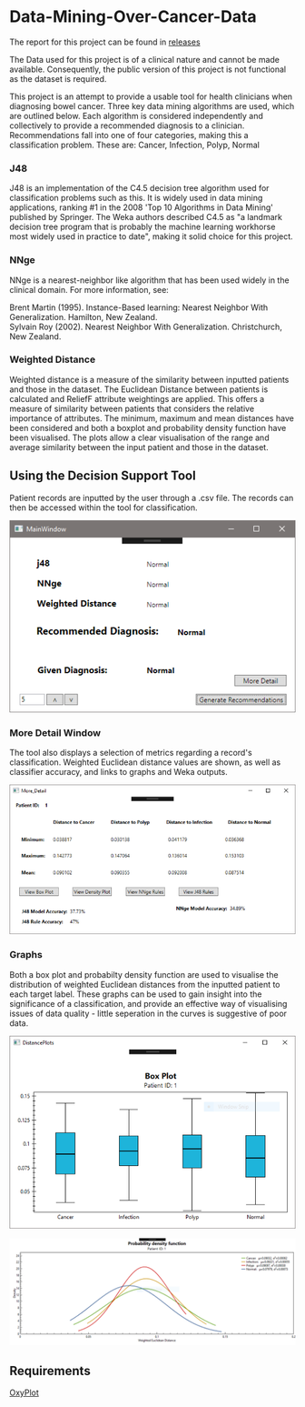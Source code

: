 # Data-Mining-Over-Cancer-Data
The report for this project can be found in [releases](https://github.com/DWhettam/Data-Mining-Over-Cancer-Data/releases)

The Data used for this project is of a clinical nature and cannot be made available. Consequently, the public version of this project is not functional as the dataset is required.

This project is an attempt to provide a usable tool for health clinicians when diagnosing bowel cancer.
Three key data mining algorithms are used, which are outlined below. Each algorithm is considered independently and collectively to provide a recommended diagnosis to a clinician. Recommendations fall into one of four categories, making this a classification problem. These are:
Cancer,
Infection,
Polyp,
Normal

### J48
J48 is an implementation of the C4.5 decision tree algorithm used for classification problems such as this. It is widely used in data mining applications, ranking \#1 in the 2008 'Top 10 Algorithms in Data Mining' published by Springer. The Weka authors described C4.5 as "a landmark decision tree program that is probably the machine learning workhorse most widely used in practice to date", making it solid choice for this project.

### NNge
NNge is a nearest-neighbor like algorithm that has been used widely in the clinical domain. For more information, see:  

Brent Martin (1995). Instance-Based learning: Nearest Neighbor With Generalization. Hamilton, New Zealand.  
Sylvain Roy (2002). Nearest Neighbor With Generalization. Christchurch, New Zealand.  

### Weighted Distance
Weighted distance is a measure of the similarity between inputted patients and those in the dataset. The Euclidean Distance between patients is calculated and ReliefF attribute weightings are applied. This offers a measure of similarity between patients that considers the relative importance of attributes. The minimum, maximum and mean distances have been considered and both a boxplot and probability density function have been visualised. The plots allow a clear visualisation of the range and average similarity between the input patient and those in the dataset. 

## Using the Decision Support Tool
Patient records are inputted by the user through a .csv file. The records can then be accessed within the tool for classification. 

![Classifying Records](https://github.com/DWhettam/Data-Mining-Over-Cancer-Data/blob/master/Images/ClassifyingTesting.PNG)

### More Detail Window
The tool also displays a selection of metrics regarding a record's classification. Weighted Euclidean distance values are shown, as well as classifier accuracy, and links to graphs and Weka outputs. 

![More Details](https://github.com/DWhettam/Data-Mining-Over-Cancer-Data/blob/master/Images/MoreDetailWindow.PNG)

### Graphs
Both a box plot and probabilty density function are used to visualise the distribution of weighted Euclidean distances from the inputted patient to each target label. These graphs can be used to gain insight into the significance of a classification, and provide an effective way of visualising issues of data quality - little seperation in the curves is suggestive of poor data.

![Box Plot](https://github.com/DWhettam/Data-Mining-Over-Cancer-Data/blob/master/Images/Patient1_BoxPlot.PNG)

![Prob Density](https://github.com/DWhettam/Data-Mining-Over-Cancer-Data/blob/master/Images/Patient1_DensityPlot.PNG)



## Requirements
[OxyPlot](https://github.com/oxyplot/oxyplot)


